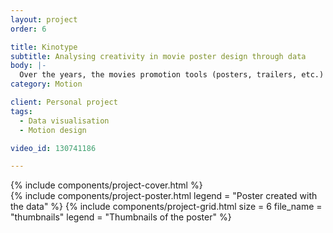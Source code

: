 ```yaml
---
layout: project
order: 6

title: Kinotype
subtitle: Analysing creativity in movie poster design through data
body: |-
  Over the years, the movies promotion tools (posters, trailers, etc.) became formatted and began to suffer form a lack of creativity. Kinotype offers a new insight and addresses this issue through the lense of Science-fiction movies. These posters and trailers, generated by data collection, demonstrate this standardization.
category: Motion

client: Personal project
tags: 
  - Data visualisation
  - Motion design

video_id: 130741186

---
```


<div class="section section--fullWidth">
  <div class="section__container">
    {% include components/project-cover.html %}
  </div>
</div>

<div class="section">
  <div class="section__container">
    {% include components/project-poster.html
      legend = "Poster created with the data"
    %}
    {% include components/project-grid.html
      size = 6
      file_name = "thumbnails"
      legend = "Thumbnails of the poster"
    %}
  </div>
</div>
